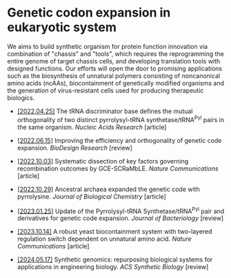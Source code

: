 # Genetic codon expansion in eukaryotic system

We aims to build synthetic organism for protein function innovation via combination of "chassis" and "tools", 
which requires the reprogramming the entire genome of target chassis cells, 
and developing translation tools with designed functions. 
Our efforts will open the door to promising applications 
such as the biosynthesis of unnatural polymers consisting of noncanonical amino acids (ncAAs), 
biocontainment of genetically modified organisms 
and the generation of virus-resistant cells used for producing therapeutic biologics.  

- [[2022.04.25]](https://academic.oup.com/nar/article/50/8/4601/6572369) The tRNA discriminator base defines the mutual orthogonality of two distinct pyrrolysyl-tRNA synthetase/tRNA<sup>Pyl</sup> pairs in the same organism. *Nucleic Acids Research* [article]

- [[2022.06.15]](https://spj.science.org/doi/10.34133/2022/9896125) Improving the efficiency and orthogonality of genetic code expansion. *BioDesign Research* [review]

- [[2022.10.03]](https://www.nature.com/articles/s41467-022-33606-0) Systematic dissection of key factors governing recombination outcomes by GCE-SCRaMbLE. *Nature Communications* [article]

- [[2022.10.29]](https://www.sciencedirect.com/science/article/pii/S0021925822009644) Ancestral archaea expanded the genetic code with pyrrolysine. *Journal of Biological Chemistry* [article]

- [[2023.01.25]](https://journals.asm.org/doi/10.1128/jb.00385-22) Update of the Pyrrolysyl-tRNA Synthetase/tRNA<sup>Pyl</sup> pair and derivatives for genetic code expansion. *Journal of Bacteriology* [review]

- [[2023.10.14]](https://www.nature.com/articles/s41467-023-42358-4) A robust yeast biocontainment system with two-layered regulation switch dependent on unnatural amino acid. *Nature Communications* [article]

- [[2024.05.17]](https://pubs.acs.org/doi/10.1021/acssynbio.4c00006) Synthetic genomics: repurposing biological systems for applications in engineering biology. *ACS Synthetic Biology* [review]
